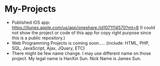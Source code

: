 # My-Projects
- Published iOS app: https://itunes.apple.com/us/app/oneshare./id1071114570?mt=8
  (I could not show the project or code of this app for copy right purpose since this is a public repository.)
- Web Programming Projects is coming soon..... (include: HTML, PHP, SQL, JavaScript, Ajax, JQuary, ETC)
- There might be few name change. I may use different name on those project. My legal name is HanXin Sun. Nick Name is James Sun.
